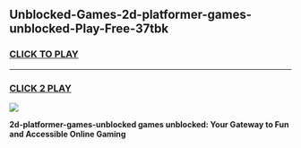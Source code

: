 
## Unblocked-Games-2d-platformer-games-unblocked-Play-Free-37tbk
<h3>
<a href="https://premium76.site?title=2d-platformer-games-unblocked&ref=22A">CLICK TO PLAY</a></h3>
<hr>

<h3>
<a href="https://premium76.site?title=2d-platformer-games-unblocked&ref=22A">CLICK 2 PLAY</a>
  
</h3>

<a href="https://premium76.site?title=2d-platformer-games-unblocked&ref=22A"><img src="https://clearcache.store/games.png"></a>


**2d-platformer-games-unblocked games unblocked: Your Gateway to Fun and Accessible Online Gaming**
